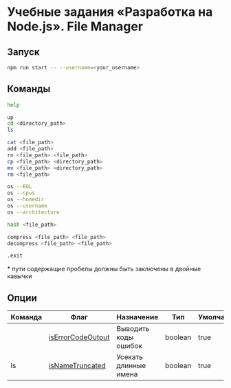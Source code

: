 # Учебные задания «Разработка на Node.js». File Manager

## Запуск

```bash
npm run start -- --username=<your_username>
```

## Команды

```bash
help

up
cd <directory_path>
ls

cat <file_path>
add <file_path>
rn <file_path> <file_path>
cp <file_path> <directory_path>
mv <file_path> <directory_path>
rm <file_path>

os --EOL
os --cpus
os --homedir
os --username
os --architecture

hash <file_path>

compress <file_path> <file_path>
decompress <file_path> <file_path>

.exit
```

\* пути содержащие пробелы должны быть заключены в двойные кавычки

## Опции

| Команда | Флаг                                                                                                  | Назначение            | Тип     | Умолчание |
| ------- | ----------------------------------------------------------------------------------------------------- | --------------------- | ------- | --------- |
|         | [isErrorCodeOutput](https://github.com/MihailStar/file-manager/blob/dev/src/handle-input.js#L8)       | Выводить коды ошибок  | boolean | true      |
| ls      | [isNameTruncated](https://github.com/MihailStar/file-manager/blob/dev/src/executor/ls-executor.js#L5) | Усекать длинные имена | boolean | true      |
